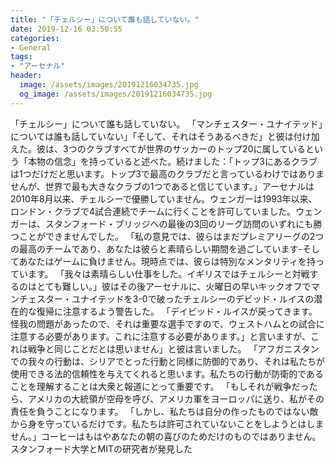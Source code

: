 ```yaml
---
title: "「チェルシー」について誰も話していない。"
date: 2019-12-16 03:50:55
categories:
- General
tags:
- "アーセナル"
header:
  image: /assets/images/20191216034735.jpg
  og_image: /assets/images/20191216034735.jpg
---
```


「チェルシー」について誰も話していない。 「マンチェスター・ユナイテッド」については誰も話していない」「そして、それはそうあるべきだ」と彼は付け加えた。彼は、3つのクラブすべてが世界のサッカーのトップ20に属しているという「本物の信念」を持っていると述べた。続けました：「トップ3にあるクラブは1つだけだと思います。トップ3で最高のクラブだと言っているわけではありませんが、世界で最も大きなクラブの1つであると信じています。」アーセナルは2010年8月以来、チェルシーで優勝していません。ウェンガーは1993年以来、ロンドン・クラブで4試合連続でチームに行くことを許可していました。ウェンガーは、スタンフォード・ブリッジへの最後の3回のリーグ訪問のいずれにも勝つことができませんでした。 「私の意見では、彼らはまだプレミアリーグの2つの最高のチームであり、あなたは彼らと素晴らしい期間を過ごしています-そしてあなたはゲームに負けません。現時点では、彼らは特別なメンタリティを持っています。 「我々は素晴らしい仕事をした。イギリスではチェルシーと対戦するのはとても難しい。」彼はその後アーセナルに、火曜日の早いキックオフでマンチェスター・ユナイテッドを3-0で破ったチェルシーのデビッド・ルイスの潜在的な復帰に注意するよう警告した。 「デイビッド・ルイスが戻ってきます。怪我の問題があったので、それは重要な選手ですので、ウェストハムとの試合に注意する必要があります。これに注意する必要があります。」と言いますが、これは戦争と同じことだとは思いません」と彼は言いました。 「アフガニスタンでの我々の行動は、シリアでとった行動と同様に防御的であり、それは私たちが使用できる法的信頼性を与えてくれると思います。私たちの行動が防衛的であることを理解することは大衆と報道にとって重要です。 「もしそれが戦争だったら、アメリカの大統領が空母を呼び、アメリカ軍をヨーロッパに送り、私がその責任を負うことになります。 「しかし、私たちは自分の作ったものではない敵から身を守っているだけです。私たちは許可されていないことをしようとはしません。」コーヒーはもはやあなたの朝の喜びのためだけのものではありません。スタンフォード大学とMITの研究者が発見した
